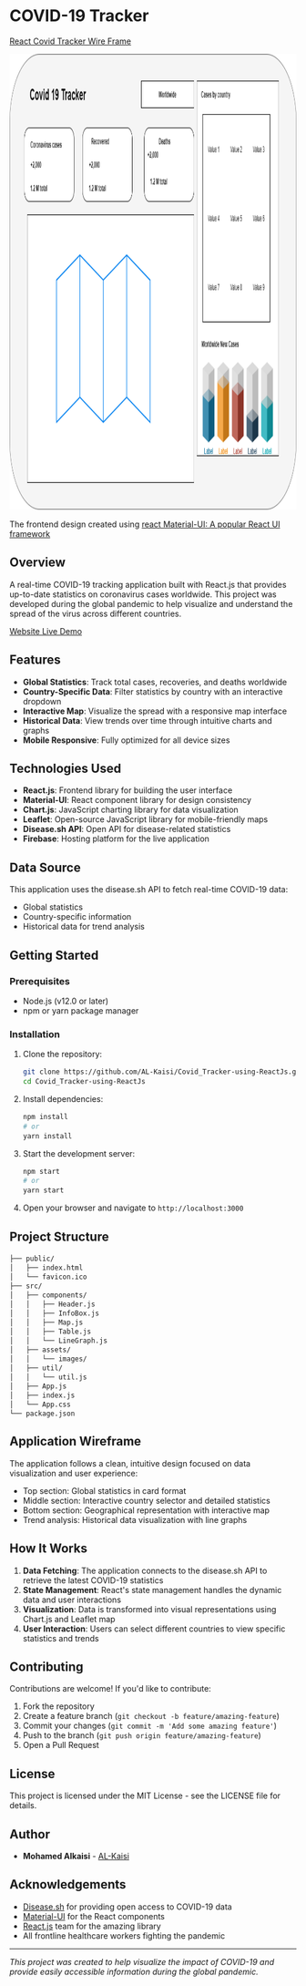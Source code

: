 # COVID-19 Tracker

[React Covid Tracker Wire Frame](https://drive.google.com/file/d/1mxl5wv58Ro9HUmMRcCcHu2KFr-DmFnDL/view?usp=sharing)

<img src="https://github.com/AL-Kaisi/Covid_Tracker/blob/main/covid-19-tacker/public/covid%20Tracker.png" width="800" height="800">

The frontend design created using [react Material-UI: A popular React UI framework](https://material-ui.com/)

## Overview

A real-time COVID-19 tracking application built with React.js that provides up-to-date statistics on coronavirus cases worldwide. This project was developed during the global pandemic to help visualize and understand the spread of the virus across different countries.

[Website Live Demo](https://covid-19-tracker-9d33b.web.app/)

## Features

- **Global Statistics**: Track total cases, recoveries, and deaths worldwide
- **Country-Specific Data**: Filter statistics by country with an interactive dropdown
- **Interactive Map**: Visualize the spread with a responsive map interface
- **Historical Data**: View trends over time through intuitive charts and graphs
- **Mobile Responsive**: Fully optimized for all device sizes

## Technologies Used

- **React.js**: Frontend library for building the user interface
- **Material-UI**: React component library for design consistency
- **Chart.js**: JavaScript charting library for data visualization
- **Leaflet**: Open-source JavaScript library for mobile-friendly maps
- **Disease.sh API**: Open API for disease-related statistics
- **Firebase**: Hosting platform for the live application

## Data Source

This application uses the disease.sh API to fetch real-time COVID-19 data:
- Global statistics
- Country-specific information
- Historical data for trend analysis

## Getting Started

### Prerequisites

- Node.js (v12.0 or later)
- npm or yarn package manager

### Installation

1. Clone the repository:
   ```bash
   git clone https://github.com/AL-Kaisi/Covid_Tracker-using-ReactJs.git
   cd Covid_Tracker-using-ReactJs
   ```

2. Install dependencies:
   ```bash
   npm install
   # or
   yarn install
   ```

3. Start the development server:
   ```bash
   npm start
   # or
   yarn start
   ```

4. Open your browser and navigate to `http://localhost:3000`

## Project Structure

```
├── public/
│   ├── index.html
│   └── favicon.ico
├── src/
│   ├── components/
│   │   ├── Header.js
│   │   ├── InfoBox.js
│   │   ├── Map.js
│   │   ├── Table.js
│   │   └── LineGraph.js
│   ├── assets/
│   │   └── images/
│   ├── util/
│   │   └── util.js
│   ├── App.js
│   ├── index.js
│   └── App.css
└── package.json
```

## Application Wireframe

The application follows a clean, intuitive design focused on data visualization and user experience:

- Top section: Global statistics in card format
- Middle section: Interactive country selector and detailed statistics
- Bottom section: Geographical representation with interactive map
- Trend analysis: Historical data visualization with line graphs

## How It Works

1. **Data Fetching**: The application connects to the disease.sh API to retrieve the latest COVID-19 statistics
2. **State Management**: React's state management handles the dynamic data and user interactions
3. **Visualization**: Data is transformed into visual representations using Chart.js and Leaflet map
4. **User Interaction**: Users can select different countries to view specific statistics and trends

## Contributing

Contributions are welcome! If you'd like to contribute:

1. Fork the repository
2. Create a feature branch (`git checkout -b feature/amazing-feature`)
3. Commit your changes (`git commit -m 'Add some amazing feature'`)
4. Push to the branch (`git push origin feature/amazing-feature`)
5. Open a Pull Request

## License

This project is licensed under the MIT License - see the LICENSE file for details.

## Author

- **Mohamed Alkaisi** - [AL-Kaisi](https://github.com/AL-Kaisi)

## Acknowledgements

- [Disease.sh](https://disease.sh/) for providing open access to COVID-19 data
- [Material-UI](https://material-ui.com/) for the React components
- [React.js](https://reactjs.org/) team for the amazing library
- All frontline healthcare workers fighting the pandemic

---

*This project was created to help visualize the impact of COVID-19 and provide easily accessible information during the global pandemic.*
